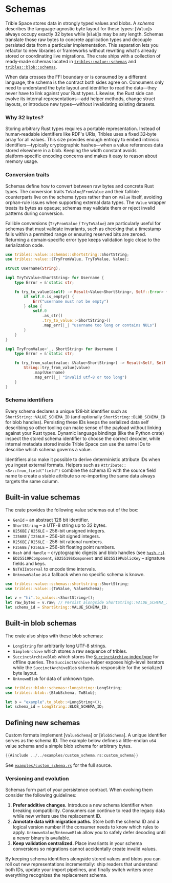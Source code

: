 # Schemas

Trible Space stores data in strongly typed values and blobs. A *schema*
describes the language‑agnostic byte layout for these types: [`Value`]s always
occupy exactly 32&nbsp;bytes while [`Blob`]s may be any length. Schemas translate
those raw bytes to concrete application types and decouple persisted data from a
particular implementation. This separation lets you refactor to new libraries or
frameworks without rewriting what's already stored or coordinating live
migrations. The crate ships with a collection of ready‑made schemas located in
[`tribles::value::schemas`](https://docs.rs/tribles/latest/tribles/value/schemas/index.html)
and
[`tribles::blob::schemas`](https://docs.rs/tribles/latest/tribles/blob/schemas/index.html).

When data crosses the FFI boundary or is consumed by a different language, the
schema is the contract both sides agree on. Consumers only need to understand
the byte layout and identifier to read the data—they never have to link against
your Rust types. Likewise, the Rust side can evolve its internal
representations—add helper methods, change struct layouts, or introduce new
types—without invalidating existing datasets.

### Why 32 bytes?

Storing arbitrary Rust types requires a portable representation. Instead of
human‑readable identifiers like RDF's URIs, Tribles uses a fixed 32‑byte array
for all values. This size provides enough entropy to embed intrinsic
identifiers—typically cryptographic hashes—when a value references data stored
elsewhere in a blob. Keeping the width constant avoids platform‑specific
encoding concerns and makes it easy to reason about memory usage.

### Conversion traits

Schemas define how to convert between raw bytes and concrete Rust types. The
conversion traits `ToValue`/`FromValue` and their fallible counterparts live on
the schema types rather than on `Value` itself, avoiding orphan‑rule issues when
supporting external data types. The `Value` wrapper treats its bytes as opaque;
schemas may validate them or reject invalid patterns during conversion.

Fallible conversions (`TryFromValue` / `TryToValue`) are particularly useful for
schemas that must validate invariants, such as checking that a timestamp falls
within a permitted range or ensuring reserved bits are zeroed. Returning a
domain‑specific error type keeps validation logic close to the serialization
code.

```rust
use tribles::value::schemas::shortstring::ShortString;
use tribles::value::{TryFromValue, TryToValue, Value};

struct Username(String);

impl TryToValue<ShortString> for Username {
    type Error = &'static str;

    fn try_to_value(&self) -> Result<Value<ShortString>, Self::Error> {
        if self.0.is_empty() {
            Err("username must not be empty")
        } else {
            self.0
                .as_str()
                .try_to_value::<ShortString>()
                .map_err(|_| "username too long or contains NULs")
        }
    }
}

impl TryFromValue<'_, ShortString> for Username {
    type Error = &'static str;

    fn try_from_value(value: &Value<ShortString>) -> Result<Self, Self::Error> {
        String::try_from_value(value)
            .map(Username)
            .map_err(|_| "invalid utf-8 or too long")
    }
}
```

### Schema identifiers

Every schema declares a unique 128‑bit identifier such as
`ShortString::VALUE_SCHEMA_ID` (and optionally `ShortString::BLOB_SCHEMA_ID` for
blob handles). Persisting these IDs keeps the serialized data self describing so
other tooling can make sense of the payload without linking against your Rust
types. Dynamic language bindings (like the Python crate) inspect the stored
schema identifier to choose the correct decoder, while internal metadata stored
inside Trible Space can use the same IDs to describe which schema governs a
value.

Identifiers also make it possible to derive deterministic attribute IDs when you
ingest external formats. Helpers such as `Attribute::<S>::from_field("field")`
combine the schema ID with the source field name to create a stable attribute so
re-importing the same data always targets the same column.

## Built‑in value schemas

The crate provides the following value schemas out of the box:
- `GenId` &ndash; an abstract 128 bit identifier.
- `ShortString` &ndash; a UTF-8 string up to 32 bytes.
- `U256BE` / `U256LE` &ndash; 256-bit unsigned integers.
- `I256BE` / `I256LE` &ndash; 256-bit signed integers.
- `R256BE` / `R256LE` &ndash; 256-bit rational numbers.
- `F256BE` / `F256LE` &ndash; 256-bit floating point numbers.
- `Hash` and `Handle` &ndash; cryptographic digests and blob handles (see [`hash.rs`](../src/value/schemas/hash.rs)).
- `ED25519RComponent`, `ED25519SComponent` and `ED25519PublicKey` &ndash; signature fields and keys.
- `NsTAIInterval` to encode time intervals.
- `UnknownValue` as a fallback when no specific schema is known.

```rust
use tribles::value::schemas::shortstring::ShortString;
use tribles::value::{ToValue, ValueSchema};

let v = "hi".to_value::<ShortString>();
let raw_bytes = v.raw; // Persist alongside ShortString::VALUE_SCHEMA_ID.
let schema_id = ShortString::VALUE_SCHEMA_ID;
```

## Built‑in blob schemas

The crate also ships with these blob schemas:

- `LongString` for arbitrarily long UTF‑8 strings.
- `SimpleArchive` which stores a raw sequence of tribles.
- `SuccinctArchiveBlob` which stores the [`SuccinctArchive` index
  type](https://docs.rs/tribles/latest/tribles/blob/schemas/succinctarchive/struct.SuccinctArchive.html)
  for offline queries. The `SuccinctArchive` helper exposes high-level
  iterators while the `SuccinctArchiveBlob` schema is responsible for the
  serialized byte layout.
- `UnknownBlob` for data of unknown type.

```rust
use tribles::blob::schemas::longstring::LongString;
use tribles::blob::{BlobSchema, ToBlob};

let b = "example".to_blob::<LongString>();
let schema_id = LongString::BLOB_SCHEMA_ID;
```

## Defining new schemas

Custom formats implement [`ValueSchema`] or [`BlobSchema`].  A unique identifier
serves as the schema ID.  The example below defines a little-endian `u64` value
schema and a simple blob schema for arbitrary bytes.

```rust
{{#include ../../examples/custom_schema.rs:custom_schema}}
```

See [`examples/custom_schema.rs`](https://github.com/triblespace/tribles-rust/blob/main/examples/custom_schema.rs) for the full
source.

### Versioning and evolution

Schemas form part of your persistence contract. When evolving them consider the
following guidelines:

1. **Prefer additive changes.** Introduce a new schema identifier when breaking
   compatibility. Consumers can continue to read the legacy data while new
   writers use the replacement ID.
2. **Annotate data with migration paths.** Store both the schema ID and a
   logical version number if the consumer needs to know which rules to apply.
   `UnknownValue`/`UnknownBlob` allow you to safely defer decoding until a newer
   binary is available.
3. **Keep validation centralized.** Place invariants in your schema
   conversions so migrations cannot accidentally create invalid values.

By keeping schema identifiers alongside stored values and blobs you can roll out
new representations incrementally: ship readers that understand both IDs, update
your import pipelines, and finally switch writers once everything recognizes the
replacement schema.
